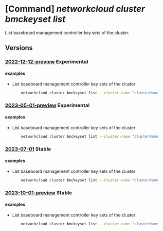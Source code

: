 # [Command] _networkcloud cluster bmckeyset list_

List baseboard management controller key sets of the cluster.

## Versions

### [2022-12-12-preview](/Resources/mgmt-plane/L3N1YnNjcmlwdGlvbnMve30vcmVzb3VyY2Vncm91cHMve30vcHJvdmlkZXJzL21pY3Jvc29mdC5uZXR3b3JrY2xvdWQvY2x1c3RlcnMve30vYm1ja2V5c2V0cw==/2022-12-12-preview.xml) **Experimental**

<!-- mgmt-plane /subscriptions/{}/resourcegroups/{}/providers/microsoft.networkcloud/clusters/{}/bmckeysets 2022-12-12-preview -->

#### examples

- List baseboard management controller key sets of the cluster
    ```bash
        networkcloud cluster bmckeyset list --cluster-name "clusterName" --resource-group "resourceGroupName"
    ```

### [2023-05-01-preview](/Resources/mgmt-plane/L3N1YnNjcmlwdGlvbnMve30vcmVzb3VyY2Vncm91cHMve30vcHJvdmlkZXJzL21pY3Jvc29mdC5uZXR3b3JrY2xvdWQvY2x1c3RlcnMve30vYm1ja2V5c2V0cw==/2023-05-01-preview.xml) **Experimental**

<!-- mgmt-plane /subscriptions/{}/resourcegroups/{}/providers/microsoft.networkcloud/clusters/{}/bmckeysets 2023-05-01-preview -->

#### examples

- List baseboard management controller key sets of the cluster
    ```bash
        networkcloud cluster bmckeyset list --cluster-name "clusterName" --resource-group "resourceGroupName"
    ```

### [2023-07-01](/Resources/mgmt-plane/L3N1YnNjcmlwdGlvbnMve30vcmVzb3VyY2Vncm91cHMve30vcHJvdmlkZXJzL21pY3Jvc29mdC5uZXR3b3JrY2xvdWQvY2x1c3RlcnMve30vYm1ja2V5c2V0cw==/2023-07-01.xml) **Stable**

<!-- mgmt-plane /subscriptions/{}/resourcegroups/{}/providers/microsoft.networkcloud/clusters/{}/bmckeysets 2023-07-01 -->

#### examples

- List baseboard management controller key sets of the cluster
    ```bash
        networkcloud cluster bmckeyset list --cluster-name "clusterName" --resource-group "resourceGroupName"
    ```

### [2023-10-01-preview](/Resources/mgmt-plane/L3N1YnNjcmlwdGlvbnMve30vcmVzb3VyY2Vncm91cHMve30vcHJvdmlkZXJzL21pY3Jvc29mdC5uZXR3b3JrY2xvdWQvY2x1c3RlcnMve30vYm1ja2V5c2V0cw==/2023-10-01-preview.xml) **Stable**

<!-- mgmt-plane /subscriptions/{}/resourcegroups/{}/providers/microsoft.networkcloud/clusters/{}/bmckeysets 2023-10-01-preview -->

#### examples

- List baseboard management controller key sets of the cluster
    ```bash
        networkcloud cluster bmckeyset list --cluster-name "clusterName" --resource-group "resourceGroupName"
    ```
